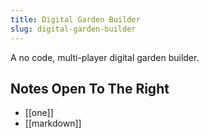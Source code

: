 ```yaml
---
title: Digital Garden Builder 
slug: digital-garden-builder
---
```


A no code, multi-player digital garden builder.

## Notes Open To The Right

- [[one]]
- [[markdown]]